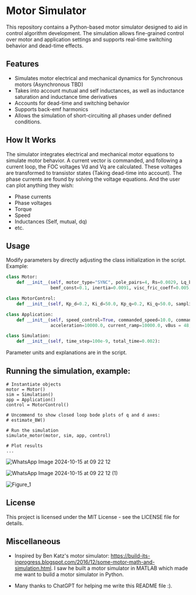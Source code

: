 # Motor Simulator

This repository contains a Python-based motor simulator designed to aid in control algorithm development. The simulation allows fine-grained control over motor and application settings and supports real-time switching behavior and dead-time effects.

## Features

- Simulates motor electrical and mechanical dynamics for Synchronous motors (Asynchronous TBD)
- Takes into account mutual and self inductances, as well as inductance saturation and inductance time derivatives
- Accounts for dead-time and switching behavior
- Supports back-emf harmonics
- Allows the simulation of short-circuiting all phases under defined conditions.

## How It Works

The simulator integrates electrical and mechanical motor equations to simulate motor behavior.
A current vector is commanded, and following a current loop, the FOC voltages Vd and Vq are calculated.
These voltages are transformed to transistor states (Taking dead-time into account).
The phase currents are found by solving the voltage equations.
And the user can plot anything they wish:
- Phase currents
- Phase voltages
- Torque
- Speed
- Inductances (Self, mutual, dq)
- etc.

## Usage

Modify parameters by directly adjusting the class initialization in the script. Example:

```python
class Motor:
    def __init__(self, motor_type="SYNC", pole_pairs=4, Rs=0.0029, Lq_base=0.0000685, Ld_base=0.0000435,
                 bemf_const=0.1, inertia=0.0091, visc_fric_coeff=0.005, i_max = 600):

class MotorControl:
    def __init__(self, Kp_d=0.2, Ki_d=50.0, Kp_q=0.2, Ki_q=50.0, sampling_time=62.5e-6, dead_time = 300e-9):

class Application:
    def __init__(self, speed_control=True, commanded_speed=10.0, commanded_iq=10.0, commanded_id=0.0,
                 acceleration=10000.0, current_ramp=10000.0, vBus = 48, init_speed = 0, short_circuit = False):

class Simulation:
    def __init__(self, time_step=100e-9, total_time=0.002):
```
Parameter units and explanations are in the script.

## Running the simulation, example:
```
# Instantiate objects
motor = Motor()
sim = Simulation()
app = Application()
control = MotorControl()

# Uncommend to show closed loop bode plots of q and d axes:
# estimate_BW()

# Run the simulation
simulate_motor(motor, sim, app, control)

# Plot results
...
```
![WhatsApp Image 2024-10-15 at 09 22 12](https://github.com/user-attachments/assets/7b036f18-9923-4fde-bd1e-d25c9c807a72)


![WhatsApp Image 2024-10-15 at 09 22 12 (1)](https://github.com/user-attachments/assets/bb94a8ae-bd7f-450d-aa14-84b87683151c)

![Figure_1](https://github.com/user-attachments/assets/569e7582-b96a-4df7-8a50-f53a09151bec)


## License
This project is licensed under the MIT License - see the LICENSE file for details.

## Miscellaneous
- Inspired by Ben Katz's motor simulator:
  https://build-its-inprogress.blogspot.com/2016/12/some-motor-math-and-simulation.html.
  I saw he built a motor simulator in MATLAB which made me want to build a motor simulator in Python.

- Many thanks to ChatGPT for helping me write this README file :).
